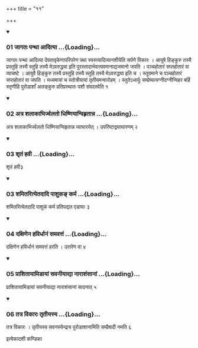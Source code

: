 +++
title = "११"

+++

<div class="js_include" includetitle="true" newlevelforh1="3" unfilled="" url="/vedAH_yajuH/taittirIyam/sUtram/ApastambaH/shrautam/vishvAsa-prastutiH/13/11/01_jAgataH_panthA_AdityA.md">
<details open><summary><h3>01 जागतः पन्था आदित्या ...{Loading}...</h3></summary>

जागतः पन्था आदित्या देवतावृकेणापरिपरेण पथा स्वस्त्यादित्यानशीयेति सर्पणे विकारः । आयुषे हिङ्कुरु तस्यै प्रस्तुहि तस्यै स्तुहि तस्यै मेऽवरुद्ध्या इति पुरस्तादार्भवात्पवमानाद्यजमानो जपति । पञ्चहोतारं सप्तहोतारं वा व्याचष्टे । आयुवै हिङ्कुरु तस्यै प्रस्तुहि तस्यै स्तुहि तस्यै मेऽवरुद्ध्या इति च । स्तूयमाने च पञ्चहोतारं सप्तहोतारं वा जपति । मध्यमायां च स्तोत्रीयायां तृतीयमन्वारोहम् । स्तुतेऽध्वर्युः सम्प्रेष्यत्यग्नीदग्नीन्विहर बर्हि स्तृणीहि पुरोडाशाँ अलङ्कुरु प्रतिप्रस्थातः पशौ संवदस्वेति १
</details>
</div>


<div class="js_include" includetitle="true" newlevelforh1="3" unfilled="" url="/vedAH_yajuH/taittirIyam/sUtram/ApastambaH/shrautam/vishvAsa-prastutiH/13/11/02_atra_shalAkAbhirjvalato_dhiShNiyAnvihRtAnna.md">
<details open><summary><h3>02 अत्र शलाकाभिर्ज्वलतो धिष्णियान्विहृतान्न ...{Loading}...</h3></summary>

अत्र शलाकाभिर्ज्वलतो धिष्णियान्विहृतान्न व्याघारयेत् । उपरिष्टाद्व्याघारणम् २
</details>
</div>


<div class="js_include" includetitle="true" newlevelforh1="3" unfilled="" url="/vedAH_yajuH/taittirIyam/sUtram/ApastambaH/shrautam/vishvAsa-prastutiH/13/11/03_shRtaM_havI.md">
<details open><summary><h3>03 शृतं हवी ...{Loading}...</h3></summary>

शृतं हवी३
</details>
</div>


<div class="js_include" includetitle="true" newlevelforh1="3" unfilled="" url="/vedAH_yajuH/taittirIyam/sUtram/ApastambaH/shrautam/vishvAsa-prastutiH/13/11/03_shamitarityetadAdi_pAshuka~N_karma.md">
<details open><summary><h3>03 शमितरित्येतदादि पाशुकङ् कर्म ...{Loading}...</h3></summary>

शमितरित्येतदादि पाशुकं कर्म प्रतिपद्यत एडायाः ३
</details>
</div>


<div class="js_include" includetitle="true" newlevelforh1="3" unfilled="" url="/vedAH_yajuH/taittirIyam/sUtram/ApastambaH/shrautam/vishvAsa-prastutiH/13/11/04_daxiNena_havirdhAnaM_samavattaM.md">
<details open><summary><h3>04 दक्षिणेन हविर्धानं समवत्तं ...{Loading}...</h3></summary>

दक्षिणेन हविर्धानं समवत्तं हरति । उत्तरेण वा ४
</details>
</div>


<div class="js_include" includetitle="true" newlevelforh1="3" unfilled="" url="/vedAH_yajuH/taittirIyam/sUtram/ApastambaH/shrautam/vishvAsa-prastutiH/13/11/05_prAshitAyAmiDAyAM_savanIyAdyA_nArAshaMsAnAM.md">
<details open><summary><h3>05 प्राशितायामिडायां सवनीयाद्या नाराशंसानां ...{Loading}...</h3></summary>

प्राशितायामिडायां सवनीयाद्या नाराशंसानां सादनात् ५
</details>
</div>


<div class="js_include" includetitle="true" newlevelforh1="3" unfilled="" url="/vedAH_yajuH/taittirIyam/sUtram/ApastambaH/shrautam/vishvAsa-prastutiH/13/11/06_tatra_vikAraH_tRtIyasya.md">
<details open><summary><h3>06 तत्र विकारः तृतीयस्य ...{Loading}...</h3></summary>

तत्र विकारः । तृतीयस्य सवनस्येन्द्राय पुरोडाशानामिति सम्प्रैषादी नमति ६
</details>
</div>



  
इत्येकादशी कण्डिका 
